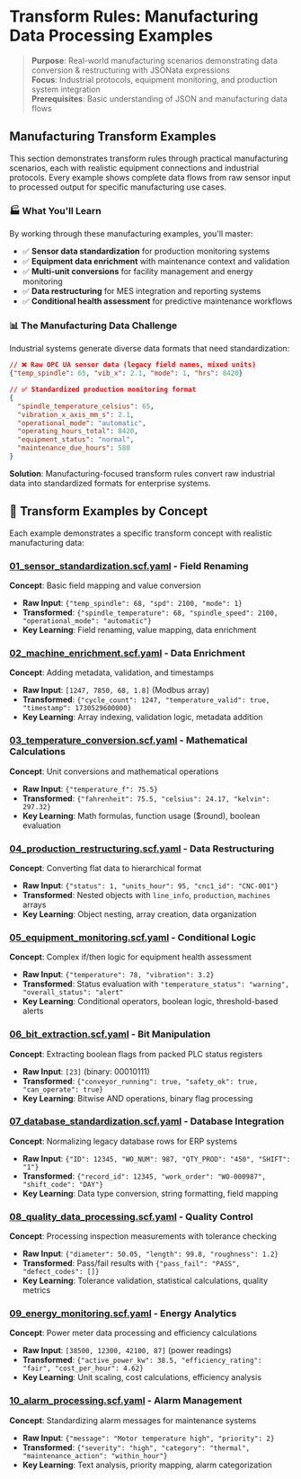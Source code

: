 # Transform Rules: Manufacturing Data Processing Examples

> **Purpose**: Real-world manufacturing scenarios demonstrating data conversion & restructuring with JSONata expressions  
> **Focus**: Industrial protocols, equipment monitoring, and production system integration  
> **Prerequisites**: Basic understanding of JSON and manufacturing data flows

## Manufacturing Transform Examples

This section demonstrates transform rules through practical manufacturing scenarios, each with realistic equipment connections and industrial protocols. Every example shows complete data flows from raw sensor input to processed output for specific manufacturing use cases.

### 🏭 What You'll Learn

By working through these manufacturing examples, you'll master:
- ✅ **Sensor data standardization** for production monitoring systems
- ✅ **Equipment data enrichment** with maintenance context and validation  
- ✅ **Multi-unit conversions** for facility management and energy monitoring
- ✅ **Data restructuring** for MES integration and reporting systems
- ✅ **Conditional health assessment** for predictive maintenance workflows

### 📊 The Manufacturing Data Challenge

Industrial systems generate diverse data formats that need standardization:

```json
// ❌ Raw OPC UA sensor data (legacy field names, mixed units)
{"temp_spindle": 65, "vib_x": 2.1, "mode": 1, "hrs": 8420}

// ✅ Standardized production monitoring format  
{
  "spindle_temperature_celsius": 65,
  "vibration_x_axis_mm_s": 2.1, 
  "operational_mode": "automatic",
  "operating_hours_total": 8420,
  "equipment_status": "normal",
  "maintenance_due_hours": 580
}
```

**Solution**: Manufacturing-focused transform rules convert raw industrial data into standardized formats for enterprise systems.

## 📁 Transform Examples by Concept

Each example demonstrates a specific transform concept with realistic manufacturing data:

### [01_sensor_standardization.scf.yaml](./01_sensor_standardization.scf.yaml) - **Field Renaming**
**Concept**: Basic field mapping and value conversion
- **Raw Input**: `{"temp_spindle": 68, "spd": 2100, "mode": 1}`
- **Transformed**: `{"spindle_temperature": 68, "spindle_speed": 2100, "operational_mode": "automatic"}`
- **Key Learning**: Field renaming, value mapping, data enrichment

### [02_machine_enrichment.scf.yaml](./02_machine_enrichment.scf.yaml) - **Data Enrichment** 
**Concept**: Adding metadata, validation, and timestamps
- **Raw Input**: `[1247, 7850, 68, 1.8]` (Modbus array)
- **Transformed**: `{"cycle_count": 1247, "temperature_valid": true, "timestamp": 1730529600000}`
- **Key Learning**: Array indexing, validation logic, metadata addition

### [03_temperature_conversion.scf.yaml](./03_temperature_conversion.scf.yaml) - **Mathematical Calculations**
**Concept**: Unit conversions and mathematical operations  
- **Raw Input**: `{"temperature_f": 75.5}`
- **Transformed**: `{"fahrenheit": 75.5, "celsius": 24.17, "kelvin": 297.32}`
- **Key Learning**: Math formulas, function usage ($round), boolean evaluation

### [04_production_restructuring.scf.yaml](./04_production_restructuring.scf.yaml) - **Data Restructuring**
**Concept**: Converting flat data to hierarchical format
- **Raw Input**: `{"status": 1, "units_hour": 95, "cnc1_id": "CNC-001"}`  
- **Transformed**: Nested objects with `line_info`, `production`, `machines` arrays
- **Key Learning**: Object nesting, array creation, data organization

### [05_equipment_monitoring.scf.yaml](./05_equipment_monitoring.scf.yaml) - **Conditional Logic**
**Concept**: Complex if/then logic for equipment health assessment
- **Raw Input**: `{"temperature": 78, "vibration": 3.2}`
- **Transformed**: Status evaluation with `"temperature_status": "warning", "overall_status": "alert"`  
- **Key Learning**: Conditional operators, boolean logic, threshold-based alerts

### [06_bit_extraction.scf.yaml](./06_bit_extraction.scf.yaml) - **Bit Manipulation**
**Concept**: Extracting boolean flags from packed PLC status registers
- **Raw Input**: `[23]` (binary: 00010111) 
- **Transformed**: `{"conveyor_running": true, "safety_ok": true, "can_operate": true}`
- **Key Learning**: Bitwise AND operations, binary flag processing

### [07_database_standardization.scf.yaml](./07_database_standardization.scf.yaml) - **Database Integration**
**Concept**: Normalizing legacy database rows for ERP systems
- **Raw Input**: `{"ID": 12345, "WO_NUM": 987, "QTY_PROD": "450", "SHIFT": "1"}`
- **Transformed**: `{"record_id": 12345, "work_order": "WO-000987", "shift_code": "DAY"}`
- **Key Learning**: Data type conversion, string formatting, field mapping

### [08_quality_data_processing.scf.yaml](./08_quality_data_processing.scf.yaml) - **Quality Control**
**Concept**: Processing inspection measurements with tolerance checking
- **Raw Input**: `{"diameter": 50.05, "length": 99.8, "roughness": 1.2}`
- **Transformed**: Pass/fail results with `{"pass_fail": "PASS", "defect_codes": []}`
- **Key Learning**: Tolerance validation, statistical calculations, quality metrics

### [09_energy_monitoring.scf.yaml](./09_energy_monitoring.scf.yaml) - **Energy Analytics**
**Concept**: Power meter data processing and efficiency calculations  
- **Raw Input**: `[38500, 12300, 42100, 87]` (power readings)
- **Transformed**: `{"active_power_kw": 38.5, "efficiency_rating": "fair", "cost_per_hour": 4.62}`
- **Key Learning**: Unit scaling, cost calculations, efficiency analysis

### [10_alarm_processing.scf.yaml](./10_alarm_processing.scf.yaml) - **Alarm Management**
**Concept**: Standardizing alarm messages for maintenance systems
- **Raw Input**: `{"message": "Motor temperature high", "priority": 2}`
- **Transformed**: `{"severity": "high", "category": "thermal", "maintenance_action": "within_hour"}`
- **Key Learning**: Text analysis, priority mapping, alarm categorization